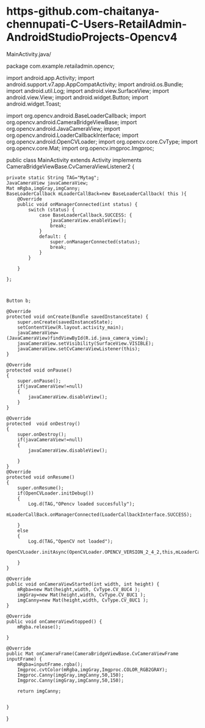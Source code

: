 # https-github.com-chaitanya-chennupati-C-Users-RetailAdmin-AndroidStudioProjects-Opencv4
MainActivity.java/





package com.example.retailadmin.opencv;



import android.app.Activity;
import android.support.v7.app.AppCompatActivity;
import android.os.Bundle;
import android.util.Log;
import android.view.SurfaceView;
import android.view.View;
import android.widget.Button;
import android.widget.Toast;

import org.opencv.android.BaseLoaderCallback;
import org.opencv.android.CameraBridgeViewBase;
import org.opencv.android.JavaCameraView;
import org.opencv.android.LoaderCallbackInterface;
import org.opencv.android.OpenCVLoader;
import org.opencv.core.CvType;
import org.opencv.core.Mat;
import org.opencv.imgproc.Imgproc;

public class MainActivity extends Activity implements CameraBridgeViewBase.CvCameraViewListener2 {

    private static String TAG="Mytag";
    JavaCameraView javaCameraView;
    Mat mRgba,imgGray,imgCanny;
    BaseLoaderCallback mLoaderCallBack=new BaseLoaderCallback( this ){
        @Override
        public void onManagerConnected(int status) {
            switch (status) {
                case BaseLoaderCallback.SUCCESS: {
                    javaCameraView.enableView();
                    break;
                }
                default: {
                    super.onManagerConnected(status);
                    break;
                }
            }

        }

    };



    Button b;

    @Override
    protected void onCreate(Bundle savedInstanceState) {
        super.onCreate(savedInstanceState);
        setContentView(R.layout.activity_main);
        javaCameraView=(JavaCameraView)findViewById(R.id.java_camera_view);
        javaCameraView.setVisibility(SurfaceView.VISIBLE);
        javaCameraView.setCvCameraViewListener(this);
    }

    @Override
    protected void onPause()
    {
        super.onPause();
        if(javaCameraView!=null)
        {
            javaCameraView.disableView();
        }
    }

    @Override
    protected  void onDestroy()
    {
        super.onDestroy();
        if(javaCameraView!=null)
        {
            javaCameraView.disableView();

        }
    }
    @Override
    protected void onResume()
    {
        super.onResume();
        if(OpenCVLoader.initDebug())
        {
            Log.d(TAG,"OPencv loaded succesfully");
            mLoaderCallBack.onManagerConnected(LoaderCallbackInterface.SUCCESS);

        }
        else
        {
            Log.d(TAG,"OpenCV not loaded");
            OpenCVLoader.initAsync(OpenCVLoader.OPENCV_VERSION_2_4_2,this,mLoaderCallBack);

        }
    }

    @Override
    public void onCameraViewStarted(int width, int height) {
        mRgba=new Mat(height,width, CvType.CV_8UC4 );
        imgGray=new Mat(height,width, CvType.CV_8UC1 );
        imgCanny=new Mat(height,width, CvType.CV_8UC1 );
    }

    @Override
    public void onCameraViewStopped() {
        mRgba.release();

    }

    @Override
    public Mat onCameraFrame(CameraBridgeViewBase.CvCameraViewFrame inputFrame) {
        mRgba=inputFrame.rgba();
        Imgproc.cvtColor(mRgba,imgGray,Imgproc.COLOR_RGB2GRAY);
        Imgproc.Canny(imgGray,imgCanny,50,150);
        Imgproc.Canny(imgGray,imgCanny,50,150);

        return imgCanny;


    }
}
